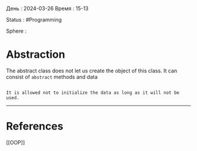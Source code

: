 День : 2024-03-26 
Время : 15-13

Status : #Programming 

Sphere :

# Abstraction

The abstract class does not let us create the object of this class. It can consist of `abstract` methods and data

```ad-note

It is allowed not to initialize the data as long as it will not be used. 
```



---
# References
[[OOP]]